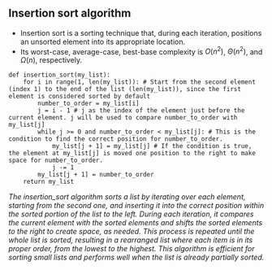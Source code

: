 ## Insertion sort algorithm
- Insertion sort is a sorting technique that, during each iteration, positions an unsorted element into its appropriate location.
- Its worst-case, average-case, best-base complexity is $O(n^2)$, $\Theta(n^2)$, and $\Omega(n)$, respectively.

```
def insertion_sort(my_list):
    for i in range(1, len(my_list)): # Start from the second element (index 1) to the end of the list (len(my_list)), since the first element is considered sorted by default
        number_to_order = my_list[i]
        j = i - 1 # j as the index of the element just before the current element. j will be used to compare number_to_order with my_list[j]
        while j >= 0 and number_to_order < my_list[j]: # This is the condition to find the correct position for number_to_order.
            my_list[j + 1] = my_list[j] # If the condition is true, the element at my_list[j] is moved one position to the right to make space for number_to_order.
            j -= 1
        my_list[j + 1] = number_to_order
    return my_list
```
*The insertion_sort algorithm sorts a list by iterating over each element, starting from the second one, and inserting it into the correct position within the sorted portion of the list to the left. During each iteration, it compares the current element with the sorted elements and shifts the sorted elements to the right to create space, as needed. This process is repeated until the whole list is sorted, resulting in a rearranged list where each item is in its proper order, from the lowest to the highest. This algorithm is efficient for sorting small lists and performs well when the list is already partially sorted.*
